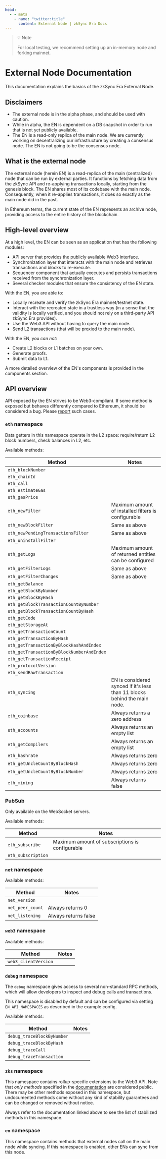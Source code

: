 ```yaml
---
head:
  - - meta
    - name: "twitter:title"
      content: External Node | zkSync Era Docs
---
```


> 💡 Note
>
> For local testing, we recommend setting up an in-memory node and forking mainnet.

# External Node Documentation

This documentation explains the basics of the zkSync Era External Node.

## Disclaimers

- The external node is in the alpha phase, and should be used with caution.
- While in alpha, the EN is dependent on a DB snapshot in order to run that is not yet publicly available.
- The EN is a read-only replica of the main node. We are currently working on decentralizing our infrastructure by
  creating a consensus node. The EN is not going to be the consensus node.

## What is the external node

The external node (herein EN) is a read-replica of the main (centralized) node that can be run by external parties. It
functions by fetching data from the zkSync API and re-applying transactions locally, starting from the genesis block.
The EN shares most of its codebase with the main node. Consequently, when it re-applies transactions, it does so exactly
as the main node did in the past.

In Ethereum terms, the current state of the EN represents an archive node, providing access to the entire history of the
blockchain.

## High-level overview

At a high level, the EN can be seen as an application that has the following modules:

- API server that provides the publicly available Web3 interface.
- Synchronization layer that interacts with the main node and retrieves transactions and blocks to re-execute.
- Sequencer component that actually executes and persists transactions received from the synchronization layer.
- Several checker modules that ensure the consistency of the EN state.

With the EN, you are able to:

- Locally recreate and verify the zkSync Era mainnet/testnet state.
- Interact with the recreated state in a trustless way (in a sense that the validity is locally verified, and you should
  not rely on a third-party API zkSync Era provides).
- Use the Web3 API without having to query the main node.
- Send L2 transactions (that will be proxied to the main node).

With the EN, you _can not_:

- Create L2 blocks or L1 batches on your own.
- Generate proofs.
- Submit data to L1.

A more detailed overview of the EN's components is provided in the components section.

## API overview

API exposed by the EN strives to be Web3-compliant. If some method is exposed but behaves differently compared to
Ethereum, it should be considered a bug. Please [report][contact_us] such cases.

[contact_us]: https://zksync.io/contact

### `eth` namespace

Data getters in this namespace operate in the L2 space: require/return L2 block numbers, check balances in L2, etc.

Available methods:

| Method                                    | Notes                                                                     |
| ----------------------------------------- | ------------------------------------------------------------------------- |
| `eth_blockNumber`                         |                                                                           |
| `eth_chainId`                             |                                                                           |
| `eth_call`                                |                                                                           |
| `eth_estimateGas`                         |                                                                           |
| `eth_gasPrice`                            |                                                                           |
| `eth_newFilter`                           | Maximum amount of installed filters is configurable                       |
| `eth_newBlockFilter`                      | Same as above                                                             |
| `eth_newPendingTransactionsFilter`        | Same as above                                                             |
| `eth_uninstallFilter`                     |                                                                           |
| `eth_getLogs`                             | Maximum amount of returned entities can be configured                     |
| `eth_getFilterLogs`                       | Same as above                                                             |
| `eth_getFilterChanges`                    | Same as above                                                             |
| `eth_getBalance`                          |                                                                           |
| `eth_getBlockByNumber`                    |                                                                           |
| `eth_getBlockByHash`                      |                                                                           |
| `eth_getBlockTransactionCountByNumber`    |                                                                           |
| `eth_getBlockTransactionCountByHash`      |                                                                           |
| `eth_getCode`                             |                                                                           |
| `eth_getStorageAt`                        |                                                                           |
| `eth_getTransactionCount`                 |                                                                           |
| `eth_getTransactionByHash`                |                                                                           |
| `eth_getTransactionByBlockHashAndIndex`   |                                                                           |
| `eth_getTransactionByBlockNumberAndIndex` |                                                                           |
| `eth_getTransactionReceipt`               |                                                                           |
| `eth_protocolVersion`                     |                                                                           |
| `eth_sendRawTransaction`                  |                                                                           |
| `eth_syncing`                             | EN is considered synced if it's less than 11 blocks behind the main node. |
| `eth_coinbase`                            | Always returns a zero address                                             |
| `eth_accounts`                            | Always returns an empty list                                              |
| `eth_getCompilers`                        | Always returns an empty list                                              |
| `eth_hashrate`                            | Always returns zero                                                       |
| `eth_getUncleCountByBlockHash`            | Always returns zero                                                       |
| `eth_getUncleCountByBlockNumber`          | Always returns zero                                                       |
| `eth_mining`                              | Always returns false                                                      |

### PubSub

Only available on the WebSocket servers.

Available methods:

| Method             | Notes                                           |
| ------------------ | ----------------------------------------------- |
| `eth_subscribe`    | Maximum amount of subscriptions is configurable |
| `eth_subscription` |                                                 |

### `net` namespace

Available methods:

| Method           | Notes                |
| ---------------- | -------------------- |
| `net_version`    |                      |
| `net_peer_count` | Always returns 0     |
| `net_listening`  | Always returns false |

### `web3` namespace

Available methods:

| Method               | Notes |
| -------------------- | ----- |
| `web3_clientVersion` |       |

### `debug` namespace

The `debug` namespace gives access to several non-standard RPC methods, which will allow developers to inspect and debug
calls and transactions.

This namespace is disabled by default and can be configured via setting `EN_API_NAMESPACES` as described in the example config.

Available methods:

| Method                     | Notes |
| -------------------------- | ----- |
| `debug_traceBlockByNumber` |       |
| `debug_traceBlockByHash`   |       |
| `debug_traceCall`          |       |
| `debug_traceTransaction`   |       |

### `zks` namespace

This namespace contains rollup-specific extensions to the Web3 API. Note that _only methods_ specified in the
[documentation][zks_docs] are considered public. There may be other methods exposed in this namespace, but undocumented
methods come without any kind of stability guarantees and can be changed or removed without notice.

Always refer to the documentation linked above to see the list of stabilized methods in this namespace.

[zks_docs]: https://era.zksync.io/docs/api/api.html#zksync-specific-json-rpc-methods

### `en` namespace

This namespace contains methods that external nodes call on the main node while syncing. If this namespace is enabled,
other ENs can sync from this node.
